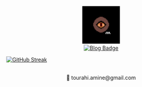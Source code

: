<div id="header" align="center">
  <img src="https://github.com/Tourahi/Tourahi/blob/master/logo.png" width="100"/>
</div>

<div id="badges" align="center">
  <a href="https://marodungeon.neocities.org/">
    <img src="https://img.shields.io/static/v1?label=Blog&message=marodungeon&color=A25B15" alt="Blog Badge"/>
  </a>
</div>

[![GitHub Streak](https://streak-stats.demolab.com?user=Tourahi&theme=dark&border_radius=3.7)](https://git.io/streak-stats)

<br/> 
 <div id="header" align="center">
  📧 tourahi.amine@gmail.com
</div>


